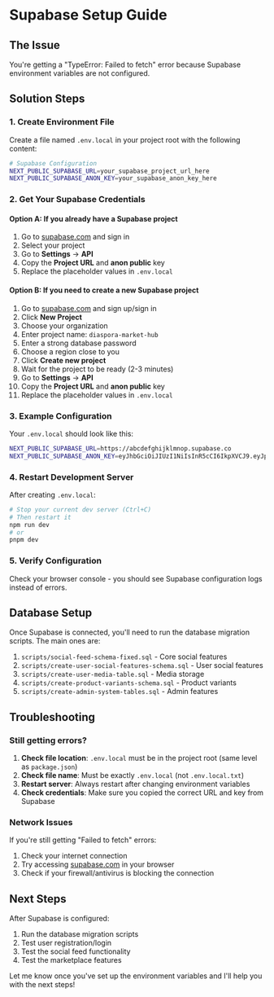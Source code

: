 # Supabase Setup Guide

## The Issue
You're getting a "TypeError: Failed to fetch" error because Supabase environment variables are not configured.

## Solution Steps

### 1. Create Environment File
Create a file named `.env.local` in your project root with the following content:

```bash
# Supabase Configuration
NEXT_PUBLIC_SUPABASE_URL=your_supabase_project_url_here
NEXT_PUBLIC_SUPABASE_ANON_KEY=your_supabase_anon_key_here
```

### 2. Get Your Supabase Credentials

#### Option A: If you already have a Supabase project
1. Go to [supabase.com](https://supabase.com) and sign in
2. Select your project
3. Go to **Settings** → **API**
4. Copy the **Project URL** and **anon public** key
5. Replace the placeholder values in `.env.local`

#### Option B: If you need to create a new Supabase project
1. Go to [supabase.com](https://supabase.com) and sign up/sign in
2. Click **New Project**
3. Choose your organization
4. Enter project name: `diaspora-market-hub`
5. Enter a strong database password
6. Choose a region close to you
7. Click **Create new project**
8. Wait for the project to be ready (2-3 minutes)
9. Go to **Settings** → **API**
10. Copy the **Project URL** and **anon public** key
11. Replace the placeholder values in `.env.local`

### 3. Example Configuration
Your `.env.local` should look like this:

```bash
NEXT_PUBLIC_SUPABASE_URL=https://abcdefghijklmnop.supabase.co
NEXT_PUBLIC_SUPABASE_ANON_KEY=eyJhbGciOiJIUzI1NiIsInR5cCI6IkpXVCJ9.eyJpc3MiOiJzdXBhYmFzZSIsInJlZiI6ImFiY2RlZmdoaWprbG1ub3AiLCJyb2xlIjoiYW5vbiIsImlhdCI6MTYzNDU2Nzg5MCwiZXhwIjoxOTUwMTQzODkwfQ.example_signature_here
```

### 4. Restart Development Server
After creating `.env.local`:
```bash
# Stop your current dev server (Ctrl+C)
# Then restart it
npm run dev
# or
pnpm dev
```

### 5. Verify Configuration
Check your browser console - you should see Supabase configuration logs instead of errors.

## Database Setup
Once Supabase is connected, you'll need to run the database migration scripts. The main ones are:

1. `scripts/social-feed-schema-fixed.sql` - Core social features
2. `scripts/create-user-social-features-schema.sql` - User social features
3. `scripts/create-user-media-table.sql` - Media storage
4. `scripts/create-product-variants-schema.sql` - Product variants
5. `scripts/create-admin-system-tables.sql` - Admin features

## Troubleshooting

### Still getting errors?
1. **Check file location**: `.env.local` must be in the project root (same level as `package.json`)
2. **Check file name**: Must be exactly `.env.local` (not `.env.local.txt`)
3. **Restart server**: Always restart after changing environment variables
4. **Check credentials**: Make sure you copied the correct URL and key from Supabase

### Network Issues
If you're still getting "Failed to fetch" errors:
1. Check your internet connection
2. Try accessing [supabase.com](https://supabase.com) in your browser
3. Check if your firewall/antivirus is blocking the connection

## Next Steps
After Supabase is configured:
1. Run the database migration scripts
2. Test user registration/login
3. Test the social feed functionality
4. Test the marketplace features

Let me know once you've set up the environment variables and I'll help you with the next steps!
